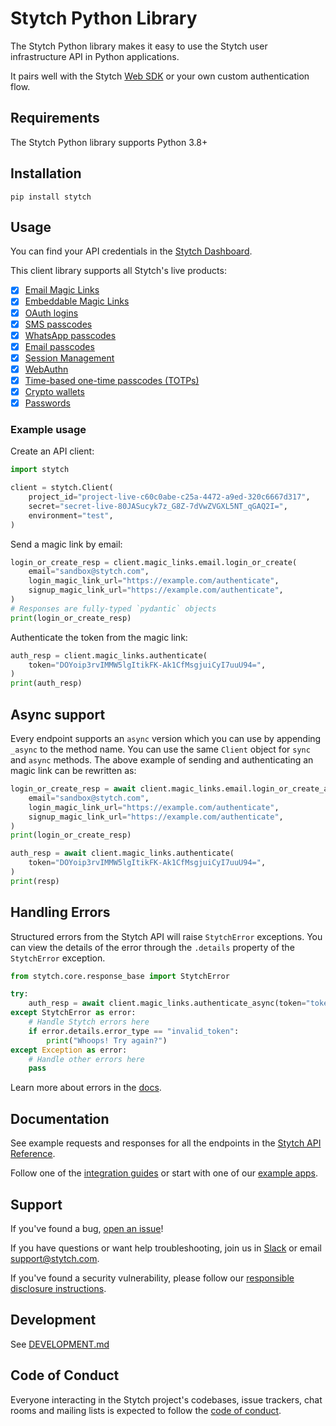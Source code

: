 # Stytch Python Library

The Stytch Python library makes it easy to use the Stytch user infrastructure API in Python applications.

It pairs well with the Stytch [Web SDK](https://www.npmjs.com/package/@stytch/vanilla-js) or your own custom authentication flow.

## Requirements

The Stytch Python library supports Python 3.8+

## Installation

```
pip install stytch
```

## Usage

You can find your API credentials in the [Stytch Dashboard](https://stytch.com/dashboard/api-keys).

This client library supports all Stytch's live products:
  - [x] [Email Magic Links](https://stytch.com/docs/api/send-by-email)
  - [x] [Embeddable Magic Links](https://stytch.com/docs/guides/magic-links/embeddable-magic-links/api)
  - [x] [OAuth logins](https://stytch.com/docs/guides/oauth/idp-overview)
  - [x] [SMS passcodes](https://stytch.com/docs/api/send-otp-by-sms)
  - [x] [WhatsApp passcodes](https://stytch.com/docs/api/whatsapp-send)
  - [x] [Email passcodes](https://stytch.com/docs/api/send-otp-by-email)
  - [x] [Session Management](https://stytch.com/docs/guides/sessions/using-sessions)
  - [x] [WebAuthn](https://stytch.com/docs/guides/webauthn/api)
  - [x] [Time-based one-time passcodes (TOTPs)](https://stytch.com/docs/guides/totp/api)
  - [x] [Crypto wallets](https://stytch.com/docs/guides/web3/api)
  - [x] [Passwords](https://stytch.com/docs/guides/passwords/api)

### Example usage

Create an API client:

```python
import stytch

client = stytch.Client(
    project_id="project-live-c60c0abe-c25a-4472-a9ed-320c6667d317",
    secret="secret-live-80JASucyk7z_G8Z-7dVwZVGXL5NT_qGAQ2I=",
    environment="test",
)
```

Send a magic link by email:

```python
login_or_create_resp = client.magic_links.email.login_or_create(
    email="sandbox@stytch.com",
    login_magic_link_url="https://example.com/authenticate",
    signup_magic_link_url="https://example.com/authenticate",
)
# Responses are fully-typed `pydantic` objects
print(login_or_create_resp)
```

Authenticate the token from the magic link:

```python
auth_resp = client.magic_links.authenticate(
    token="DOYoip3rvIMMW5lgItikFK-Ak1CfMsgjuiCyI7uuU94=",
)
print(auth_resp)
```

## Async support

Every endpoint supports an `async` version which you can use by appending `_async` to the method name. You can use the
same `Client` object for `sync` and `async` methods. The above example of sending and authenticating an magic link can
be rewritten as:

```python
login_or_create_resp = await client.magic_links.email.login_or_create_async(
    email="sandbox@stytch.com",
    login_magic_link_url="https://example.com/authenticate",
    signup_magic_link_url="https://example.com/authenticate",
)
print(login_or_create_resp)

auth_resp = await client.magic_links.authenticate(
    token="DOYoip3rvIMMW5lgItikFK-Ak1CfMsgjuiCyI7uuU94=",
)
print(resp)
```

## Handling Errors

Structured errors from the Stytch API will raise `StytchError` exceptions. You can view the details of the error through
the `.details` property of the `StytchError` exception.

```python
from stytch.core.response_base import StytchError

try:
    auth_resp = await client.magic_links.authenticate_async(token="token")
except StytchError as error:
    # Handle Stytch errors here
    if error.details.error_type == "invalid_token":
        print("Whoops! Try again?")
except Exception as error:
    # Handle other errors here
    pass
```

Learn more about errors in the [docs](https://stytch.com/docs/api/errors).

## Documentation

See example requests and responses for all the endpoints in the [Stytch API Reference](https://stytch.com/docs/api).

Follow one of the [integration guides](https://stytch.com/docs/home#guides) or start with one of our [example apps](https://stytch.com/docs/home#example-apps).

## Support

If you've found a bug, [open an issue](https://github.com/stytchauth/stytch-python/issues/new)!

If you have questions or want help troubleshooting, join us in [Slack](https://join.slack.com/t/stytch/shared_invite/zt-nil4wo92-jApJ9Cl32cJbEd9esKkvyg) or email support@stytch.com.

If you've found a security vulnerability, please follow our [responsible disclosure instructions](https://stytch.com/docs/resources/security-and-trust/security#:~:text=Responsible%20disclosure%20program).

## Development 

See [DEVELOPMENT.md](DEVELOPMENT.md)

## Code of Conduct

Everyone interacting in the Stytch project's codebases, issue trackers, chat rooms and mailing lists is expected to follow the [code of conduct](CODE_OF_CONDUCT.md).
